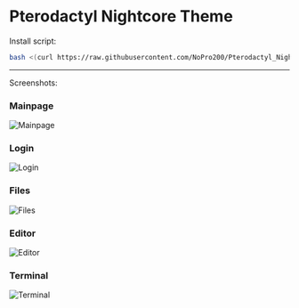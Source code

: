 # Pterodactyl Nightcore Theme

Install script:
```sh
bash <(curl https://raw.githubusercontent.com/NoPro200/Pterodactyl_Nightcore_Theme/main/install.sh)
```

---
Screenshots:
### Mainpage
![Mainpage](https://raw.githubusercontent.com/Ghlais/Pterodactyl_Nightcore_Theme/main/images/Serverliste.png "Mainpage")
### Login
![Login](https://raw.githubusercontent.com/Ghlais/Pterodactyl_Nightcore_Theme/main/images/Login.png "Login")
### Files
![Files](https://raw.githubusercontent.com/Ghlais/Pterodactyl_Nightcore_Theme/main/images/Files.png "Files")
### Editor
![Editor](https://raw.githubusercontent.com/Ghlais/Pterodactyl_Nightcore_Theme/main/images/Editor.png "Editor")
### Terminal
![Terminal](https://raw.githubusercontent.com/Ghlais/Pterodactyl_Nightcore_Theme/main/images/Terminal.png "Terminal")
